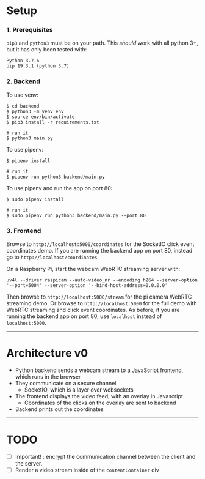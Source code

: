 # Setup

### 1. Prerequisites

`pip3` and `python3` must be on your path. This *should* work with all python 3+, but it has only been tested with:

```
Python 3.7.6
pip 19.3.1 (python 3.7)
```

### 2. Backend

To use venv:
```
$ cd backend
$ python3 -m venv env
$ source env/bin/activate
$ pip3 install -r requirements.txt

# run it
$ python3 main.py
```

To use pipenv:
```
$ pipenv install

# run it
$ pipenv run python3 backend/main.py
```

To use pipenv and run the app on port 80:
```
$ sudo pipenv install

# run it
$ sudo pipenv run python3 backend/main.py --port 80
```

### 3. Frontend

Browse to `http://localhost:5000/coordinates` for the SocketIO click event coordinates demo.
If you are running the backend app on port 80, instead go to `http://localhost/coordinates`

On a Raspberry Pi, start the webcam WebRTC streaming server with:
```
uv4l --driver raspicam --auto-video_nr --encoding h264 --server-option '--port=5004' --server-option '--bind-host-address=0.0.0.0'
```

Then browse to `http://localhost:5000/stream` for the pi camera WebRTC streaming demo.
Or browse to `http://localhost:5000` for the full demo with WebRTC streaming and click event coordinates.
As before, if you are running the backend app on port 80, use `localhost` instead of `localhost:5000`.

---

# Architecture v0

* Python backend sends a webcam stream to a JavaScript frontend, which runs in the browser
* They communicate on a secure channel
  * SocketIO, which is a layer over websockets
* The frontend displays the video feed, with an overlay in Javascript
  * Coordinates of the clicks on the overlay are sent to backend
* Backend prints out the coordinates

---

# TODO

* [ ] Important! : encrypt the communication channel between the client and the server.
* [ ] Render a video stream inside of the `contentContainer` div

